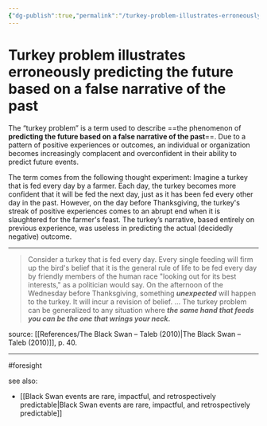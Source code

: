 ```yaml
---
{"dg-publish":true,"permalink":"/turkey-problem-illustrates-erroneously-predicting-the-future-based-on-a-false-narrative-of-the-past/"}
---
```



# Turkey problem illustrates erroneously predicting the future based on a false narrative of the past

The “turkey problem” is a term used to describe ==the phenomenon of **predicting the future based on a false narrative of the past**==. Due to a pattern of positive experiences or outcomes, an individual or organization becomes increasingly complacent and overconfident in their ability to predict future events.

The term comes from the following thought experiment: Imagine a turkey that is fed every day by a farmer. Each day, the turkey becomes more confident that it will be fed the next day, just as it has been fed every other day in the past. However, on the day before Thanksgiving, the turkey's streak of positive experiences comes to an abrupt end when it is slaughtered for the farmer's feast. The turkey’s narrative, based entirely on previous experience, was useless in predicting the actual (decidedly negative) outcome.

---

> Consider a turkey that is fed every day. Every single feeding will firm up the bird's belief that it is the general rule of life to be fed every day by friendly members of the human race "looking out for its best interests," as a politician would say. On the afternoon of the Wednesday before Thanksgiving, something **_unexpected_** will happen to the turkey. It will incur a revision of belief.
> …
> The turkey problem can be generalized to any situation where **_the same hand that feeds you can be the one that wrings your neck._**

source: [[References/The Black Swan – Taleb (2010)\|The Black Swan – Taleb (2010)]], p. 40.

---
#foresight 

see also:
- [[Black Swan events are rare, impactful, and retrospectively predictable\|Black Swan events are rare, impactful, and retrospectively predictable]]